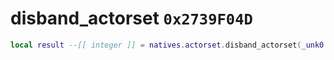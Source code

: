 # disband_actorset `0x2739F04D`

```lua
local result --[[ integer ]] = natives.actorset.disband_actorset(_unk0 --[[ integer ]])
```